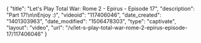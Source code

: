 {
    "title": "Let's Play Total War: Rome 2 - Epirus - Episode 17",
    "description": "Part 17!\n\nEnjoy :)",
    "videoid": "117406046",
    "date_created": "1401303963",
    "date_modified": "1506478303",
    "type": "captivate",
    "layout": "video",
    "url": "\/v\/let-s-play-total-war-rome-2-epirus-episode-17\/117406046"
}